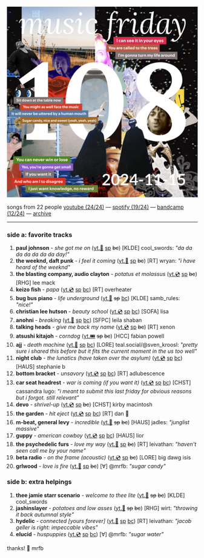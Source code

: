 ![cover collage](./2024-11-15.png)

songs from 22 people
[youtube (24/24)](<https://youtube.com/playlist?list=PLHKkvq2Z_NhhhCx7fHZijByw9Oit1dvjl>) — [spotify (19/24)](<https://open.spotify.com/playlist/4OZSadkTaUMkGFjG5DqRhM>) — [bandcamp (12/24)](<https://www.buymusic.club/list/mrfb-2024-11-15-mf108>) — [archive](https://github.com/mrfb/music-friday/)

---

### side a: favorite tracks
1. **paul johnson** - *she got me on* ([yt.👢](https://youtu.be/52wos_DtiB0) [sp](https://open.spotify.com/track/7rBIb2RrAlLwEhOiDvSqZM) ~~bc~~)
[KLDE] cool_swords: *"da da da da da da da day!"*
1. **the weeknd, daft punk** - *i feel it coming* ([yt.📼](https://youtu.be/qFLhGq0060w) [sp](https://open.spotify.com/track/3dhjNA0jGA8vHBQ1VdD6vV) ~~bc~~)
[RT] wryan: *"i have heard of the weeknd"*
1. **the blasting company, audio clayton** - *potatus et molassus* ([yt.💿](https://youtu.be/qJ9Fo1QPNVk) [sp](https://open.spotify.com/track/09eTKY9matMg2cBv7rxPxq) ~~bc~~)
[RHG] lee mack
1. **keizo fish** - *papa* ([yt.💿](https://youtu.be/yeGYHneBWMU) [sp](https://open.spotify.com/track/6YBwbGrXKCsegUNbeIhv3j) [bc](https://keizofish.bandcamp.com/track/papa))
[RT] overheater
1. **bug bus piano** - *life underground* ([yt.📼](https://youtu.be/Gn9jdn6hqLQ) ~~sp~~ [bc](https://bugbuspiano.bandcamp.com/track/life-underground))
[KLDE] samb_rules: *"nice!"*
1. **christian lee hutson** - *beauty school* ([yt.💿](https://youtu.be/NvpSUfyRZX4) [sp](https://open.spotify.com/track/1843y7Qr7Dp0pvkwbmukUP) [bc](https://christianleehutson.bandcamp.com/track/beauty-school))
[SOFA] lisa
1. **anohni** - *breaking* ([yt.📼](https://youtu.be/9VOn8RLPUcM) [sp](https://open.spotify.com/track/0M8xf6txl5E1krF7yO1XIO) [bc](https://anohni.bandcamp.com/track/breaking))
[SFPC] leila shaban
1. **talking heads** - *give me back my name* ([yt.💿](https://youtu.be/J-Oag4UAz_Y) [sp](https://open.spotify.com/track/5u1Lfn4BdZ2PHxkKI44hyt) ~~bc~~)
[RT] xenon
1. **atsushi kitajoh** - *corndog* ([yt.🎟️](https://youtu.be/yudS5xg5oTU) ~~sp~~ ~~bc~~)
[HCC] fabian powell
1. **ajj** - *death machine* ([yt.📼](https://youtu.be/COvfMzceC7I) [sp](https://open.spotify.com/track/1MTOmUqUo4RD6fEuQqurS6) [bc](https://ajjtheband.bandcamp.com/track/death-machine))
[LORE] teal.social/@sven_kroosl: *"pretty sure i shared this before but it fits the current moment in the us too well"*
1. **night club** - *the lunatics (have taken over the asylum)* ([yt.💿](https://youtu.be/hT_mbsjBJAw) [sp](https://open.spotify.com/track/6TgZLPN8MsyQ9jXWwvlX04) [bc](https://nightclubband.com/track/the-lunatics-have-taken-over-the-asylum))
[HAUS] stephanie b
1. **bottom bracket** - *unsavory* ([yt.💿](https://youtu.be/zQKwOOtfwww) [sp](https://open.spotify.com/track/36IPDrna8UKwdaJKTr3dVS) [bc](https://bottombracketil.bandcamp.com/track/unsavory-2))
[RT] adlubescence
1. **car seat headrest** - *war is coming (if you want it)* ([yt.💿](https://youtu.be/gjvlKvisHhs) [sp](https://open.spotify.com/track/0b8qKNsCnWYq7KthIAD2T6) [bc](https://carseatheadrest.bandcamp.com/track/war-is-coming-if-you-want-it))
[CHST] cassandra lugo: *"i meant to submit this last friday for obvious reasons but i forgot. still relevant"*
1. **devo** - *shrivel-up* ([yt.💿](https://youtu.be/XE1ko5y1cSU) [sp](https://open.spotify.com/track/1lcy699yytg7c50hUfM5A8) ~~bc~~)
[CHST] kirby macintosh
1. **the garden** - *hit eject* ([yt.💿](https://youtu.be/ZakuPCImBgc) [sp](https://open.spotify.com/track/4gikY8cxhdhFQ2xXsPPecy) [bc](https://thegardenmusic.bandcamp.com/track/hit-eject))
[RT] dan 🤠
1. **m-beat, general levy** - *incredible* ([yt.📼](https://youtu.be/mL2Bgj-za5k) ~~sp~~ ~~bc~~)
[HAUS] jadles: *"junglist massive"*
1. **guppy** - *american cowboy* ([yt.💿](https://youtu.be/6nnjyBMMUsE) [sp](https://open.spotify.com/track/4tlIxKex3XMcWo1xRhY6V7) [bc](https://guppytheband.bandcamp.com/track/american-cowboy))
[HAUS] lior
1. **the psychedelic furs** - *love my way* ([yt.📼](https://youtu.be/LGD9i718kBU) [sp](https://open.spotify.com/track/4dk40nfaQav6b4ZsJ9OYUo) ~~bc~~)
[RT] leivathan: *"haven't seen call me by your name"*
1. **beta radio** - *on the frame (acoustic)* ([yt.💿](https://youtu.be/iSMaXemmh3Y) [sp](https://open.spotify.com/track/2UyZLb4rxCgXaFI9wsxsGs) ~~bc~~)
[LORE] big dawg isis
1. **grlwood** - *love is fire* ([yt.📼](https://youtu.be/9_ZpUB4kSa0) [sp](https://open.spotify.com/track/2IGwios82vU0UpakMCvhQx) ~~bc~~)
[∀] @mrfb: *"sugar candy"*

### side b: extra helpings
1. **thee jamie starr scenario** - *welcome to thee lite* ([yt.👢](https://youtu.be/nKjCpc_CFUo) ~~sp~~ ~~bc~~)
[KLDE] cool_swords
1. **jashinslayer** - *potatoes and low asses* ([yt.🤩](https://youtu.be/Loaeo2HVhW0) ~~sp~~ ~~bc~~)
[RHG] wirt: *"throwing it back autumnal style"*
1. **hydelic** - *connected [yours forever]* ([yt.🤩](https://youtu.be/OjFL4GPC1WQ) [sp](https://open.spotify.com/track/781SaJ3m5CzRWtx7yycM0e) [bc](https://hydelic.bandcamp.com/track/connected-yours-forever-in-game-mix))
[RT] leivathan: *"jacob geller is right: impeccable vibes"*
1. **elucid** - *huspuppies* ([yt.💿](https://youtu.be/HylUOcpWIXQ) [sp](https://open.spotify.com/track/7z3XnyQiFFCT2rSiO2xzVa) [bc](https://elucid.bandcamp.com/track/huspuppies))
[∀] @mrfb: *"sugar water"*

thanks! 💖 mrfb